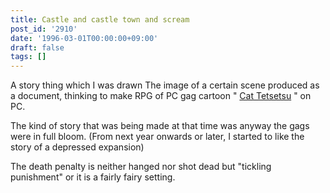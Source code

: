 ```yaml
---
title: Castle and castle town and scream
post_id: '2910'
date: '1996-03-01T00:00:00+09:00'
draft: false
tags: []
---
```


A story thing which I was drawn The image of a certain scene produced as a document, thinking to make RPG of PC gag cartoon " [Cat Tetsetsu](/cats_story) " on PC.

The kind of story that was being made at that time was anyway the gags were in full bloom. (From next year onwards or later, I started to like the story of a depressed expansion)

The death penalty is neither hanged nor shot dead but "tickling punishment" or it is a fairly fairy setting.